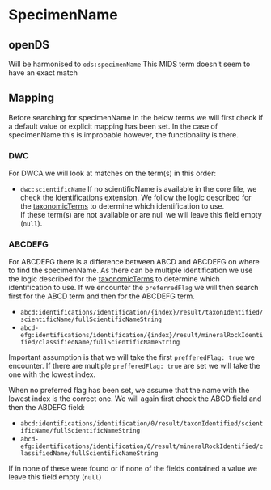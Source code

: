 # SpecimenName

## openDS
Will be harmonised to `ods:specimenName`
This MIDS term doesn't seem to have an exact match 

## Mapping
Before searching for specimenName in the below terms we will first check if a default value or explicit mapping has been set.
In the case of specimenName this is improbable however, the functionality is there.

### DWC
For DWCA we will look at matches on the term(s) in this order:
- `dwc:scientificName`
If no scientificName is available in the core file, we check the Identifications extension.
We follow the logic described for the [taxonomicTerms](./taxonomicTerms.md) to determine which identification to use.  
If these term(s) are not available or are null we will leave this field empty (`null`).

### ABCDEFG
For ABCDEFG there is a difference between ABCD and ABCDEFG on where to find the specimenName.
As there can be multiple identification we use the logic described for the [taxonomicTerms](./taxonomicTerms.md) to determine which identification to use.
If we encounter the `preferredFlag` we will then search first for the ABCD term and then for the ABCDEFG term.
- `abcd:identifications/identification/{index}/result/taxonIdentified/scientificName/fullScientificNameString`
- `abcd-efg:identifications/identification/{index}/result/mineralRockIdentified/classifiedName/fullScientificNameString`

Important assumption is that we will take the first `prefferedFlag: true` we encounter.
If there are multiple `prefferedFlag: true` are set we will take the one with the lowest index.

When no preferred flag has been set, we assume that the name with the lowest index is the correct one.
We will again first check the ABCD field and then the ABDEFG field:
- `abcd:identifications/identification/0/result/taxonIdentified/scientificName/fullScientificNameString`
- `abcd-efg:identifications/identification/0/result/mineralRockIdentified/classifiedName/fullScientificNameString`

If in none of these were found or if none of the fields contained a value we leave this field empty (`null`)